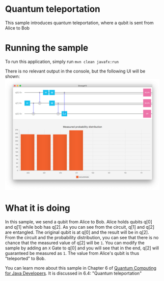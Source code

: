 # Quantum teleportation

This sample introduces quantum teleportation, where a qubit is sent from Alice
to Bob

# Running the sample

To run this application, simply run
`mvn clean javafx:run`

There is no relevant output in the console, but the following UI will be shown:
![Teleport UI](/resources/ch6-teleport.png)


# What it is doing

In this sample, we send a qubit from Alice to Bob. 
Alice holds qubits q[0] and q[1] while bob has q[2]. As you can see from the circuit, q[1] and q[2] are entangled.
The original qubit is at q[0] and the result will be in
q[2]. From the circuit and the probability distribution, you can see that there is no chance that the measured value of q[2]
will be `1`. 
You can modify the sample by adding an `X` Gate to q[0] and you will see that in the end, q[2] will guaranteed
be measured as `1`.
The value from Alice's qubit is thus "teleported" to Bob.

You can learn more about this sample in Chapter 6 of [Quantum Computing for Java Developers](https://www.manning.com/books/quantum-computing-for-java-developers?a_aid=quantumjava&a_bid=e5166ab9). It is discussed in 6.4: "Quantum teleportation"
